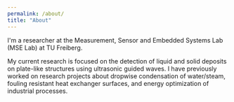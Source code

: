 ```yaml
---
permalink: /about/
title: "About"
---
```

I'm a researcher at the Measurement, Sensor and Embedded Systems Lab (MSE Lab) at TU Freiberg. 

My current research is focused on the detection of liquid and solid deposits on plate-like structures using ultrasonic guided waves. I have previously worked on research projects about dropwise condensation of water/steam, fouling resistant heat exchanger surfaces, and energy optimization of industrial processes.

